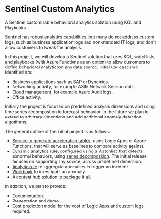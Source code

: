 # Sentinel Custom Analytics

A Sentinel customizable behavioral analytics solution using KQL and Playbooks

Sentinel has robust analytics capabilities, but many do not address custom logs, such as business application logs and non-standard IT logs, and don't allow customers to tweak the analysis. 

In this project, we will develop a Sentinel solution that uses KQL, watchlists, and playbooks (with Azure Functions as an option) to allow customers to define behavioral analyticson any data source. Initial use cases we identified are:
-	Business applications such as SAP or Dynamics.
- Networking activity, for example ASIM Network Session data.
-	Cloud management, for example Azure Audit logs.
-	Office activity.

Initially the project is focused on predefined analysis dimensions and using time series decompostion to forecast behoavior. In the future we plan to extend to arbitrary dimentions and add additional anomaly detection algorithms.

The general outline of the initial project is as follows:

- [Service to generate acceleration tables](docs/design/acceleration.md), using Logic Apps or Azure Functions, that will serve as baselines to compare activity against.
- [Dynamic analytics rule](docs/design/detection-and-invstigation.md#anomaly-detection-analytic-rule), configured using a Watchlist, that detects abnormal behaviors, using [series decomposition](https://learn.microsoft.com/azure/data-explorer/kusto/query/series-decomposefunction). The initial release focuses on supporting any source, across predefined dimension. 
- [Analytic rule](docs/design/detection-and-invstigation.md#incident-generation-analytic-rule) to aggregate anomalies to trigger an incident.
- [Workbook](docs/design/detection-and-invstigation.md#anomaly-investigation-workbook) to investigate an anomaly.
- A content hub solution to package it all.

In addition, we plan to provide:
-	Documentation.
-	Presentation and demo.
-	Cost prediction model for the cost of Logic Apps and custom logs required.


